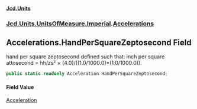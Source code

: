#### [Jcd.Units](index 'index')
### [Jcd.Units.UnitsOfMeasure.Imperial](Jcd.Units.UnitsOfMeasure.Imperial 'Jcd.Units.UnitsOfMeasure.Imperial').[Accelerations](Accelerations 'Jcd.Units.UnitsOfMeasure.Imperial.Accelerations')

## Accelerations.HandPerSquareZeptosecond Field

hand per square zeptosecond defined such that: inch per square attosecond = hh/zs² ×
(4.0)/((1.0/1000.0)*(1.0/1000.0)).

```csharp
public static readonly Acceleration HandPerSquareZeptosecond;
```

#### Field Value
[Acceleration](Acceleration 'Jcd.Units.UnitTypes.Acceleration')